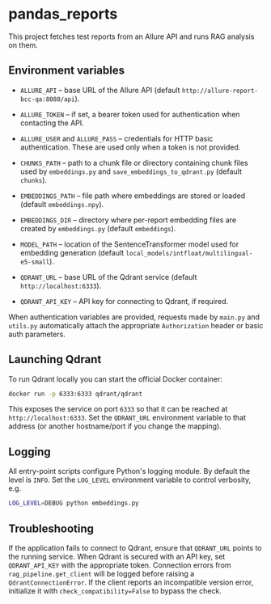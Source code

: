 # pandas_reports

This project fetches test reports from an Allure API and runs RAG analysis on them.

## Environment variables

- `ALLURE_API` – base URL of the Allure API (default `http://allure-report-bcc-qa:8080/api`).
- `ALLURE_TOKEN` – if set, a bearer token used for authentication when contacting the API.
- `ALLURE_USER` and `ALLURE_PASS` – credentials for HTTP basic authentication. These are used only when a token is not provided.

- `CHUNKS_PATH` – path to a chunk file or directory containing chunk files used
  by `embeddings.py` and `save_embeddings_to_qdrant.py` (default `chunks`).
- `EMBEDDINGS_PATH` – file path where embeddings are stored or loaded
  (default `embeddings.npy`).
- `EMBEDDINGS_DIR` – directory where per-report embedding files are created
  by `embeddings.py` (default `embeddings`).
- `MODEL_PATH` – location of the SentenceTransformer model used for embedding
  generation (default `local_models/intfloat/multilingual-e5-small`).
- `QDRANT_URL` – base URL of the Qdrant service (default `http://localhost:6333`).
- `QDRANT_API_KEY` – API key for connecting to Qdrant, if required.

When authentication variables are provided, requests made by `main.py` and `utils.py` automatically attach the appropriate `Authorization` header or basic auth parameters.

## Launching Qdrant

To run Qdrant locally you can start the official Docker container:

```bash
docker run -p 6333:6333 qdrant/qdrant
```

This exposes the service on port `6333` so that it can be reached at
`http://localhost:6333`. Set the `QDRANT_URL` environment variable to that
address (or another hostname/port if you change the mapping).

## Logging

All entry-point scripts configure Python's logging module. By default the level
is `INFO`. Set the `LOG_LEVEL` environment variable to control verbosity, e.g.

```bash
LOG_LEVEL=DEBUG python embeddings.py
```

## Troubleshooting

If the application fails to connect to Qdrant, ensure that `QDRANT_URL` points to
the running service. When Qdrant is secured with an API key, set
`QDRANT_API_KEY` with the appropriate token. Connection errors from
`rag_pipeline.get_client` will be logged before raising a
`QdrantConnectionError`.
If the client reports an incompatible version error, initialize it with
`check_compatibility=False` to bypass the check.
